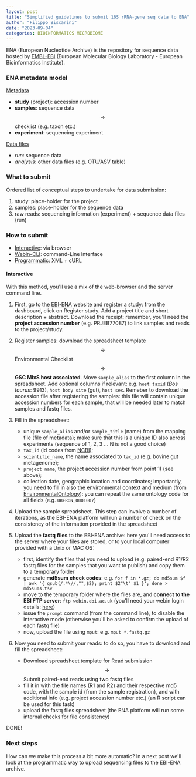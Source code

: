 ```yaml
---
layout: post
title: "Simplified guidelines to submit 16S rRNA-gene seq data to ENA"
author: "Filippo Biscarini"
date: "2023-09-04"
categories: BIOINFORMATICS MICROBIOME
---
```


ENA (European Nucleotide Archive) is the repository for sequence data hosted by [EMBL-EBI](https://www.ebi.ac.uk/) (European Molecular Biology Laboratory - European Bioinformatics Institute).

### ENA metadata model

<u>Metadata</u>
- **study** (project): accession number
- **samples**: sequence data $$\rightarrow$$ checklist (e.g. taxon etc.)
- **experiment**: sequencing experiment

<u>Data files</u>
- *run*: sequence data
- *analysis*: other data files (e.g. OTU/ASV table)

### What to submit

Ordered list of conceptual steps to undertake for data submission:

1. study: place-holder for the project
2. samples: place-holder for the sequence data
3. raw reads: sequencing information (experiment) + sequence data files (run)

### How to submit

- <u>Interactive</u>: via browser
- <u>Webin-CLI</u>: command-Line Interface
- <u>Programmatic</u>: XML + cURL

#### Interactive

With this method, you'll use a mix of the web-browser and the server command line.

1. First, go to the [EBI-ENA](https://www.ebi.ac.uk/ena/submit/webin/login) website and register a study: from the dashboard, click on Register study.
Add a project title and short description + abstract. Download the receipt: remember, you'll need the **project accession number** (e.g. PRJEB77087) to link samples and reads to the project/study.

2. Register samples: download the spreadsheet template $$\rightarrow$$ Environmental Checklist $$\rightarrow$$ **GSC MIxS host associated**. Move `sample_alias` to the first column in the spreadsheet. 
Add optional columns if relevant: e.g. `host taxid` (*Bos taurus*: 9913), `host body site` (gut), `host sex`.
Remeber to download the accession file after registering the samples: this file will contain unique accession numbers for each sample, that will be needed later to match samples and fastq files. 

3. Fill in the spreadsheet: 
	- unique `sample_alias` and/or `sample_title` (name) from the mapping file (file of metadata); make sure that this is a unique ID also across experiments (sequence of 1, 2, 3 ... N is not a good choice)
	- `tax_id` (id codes from [NCBI](https://www.ncbi.nlm.nih.gov/Taxonomy/Browser/wwwtax.cgi));
	- `scientific_name`, the name associated to `tax_id` (e.g. bovine gut metagenome); 
	- `project name`, the project accession number from point 1) (see above); 
	- collection date, geographic location and coordinates; importantly, you need to fill in also the environmental context and medium (from [EnvironmentalOntology](https://github.com/EnvironmentOntology/envo/wiki/Using-ENVO-with-MIxS)): you can repeat the same ontology code for all fields (e.g. `UBERON_0001007`) 

4. Upload the sample spreadsheet. This step can involve a number of iterations, as the EBI-ENA platform will run a number of check on the consistency of the information provided in the spreadsheet 

5. Upload the **fastq files** to the EBI-ENA archive: here you'll need access to the server where your files are stored, or to your local computer provided with a Unix or MAC OS:
	- first, identify the files that you need to upload (e.g. paired-end R1/R2 fastq files for the samples that you want to publish) and copy them to a temporary folder
	- generate **md5sum check codes**: e.g. `for f in *.gz; do md5sum $f | awk '{ gsub(/.*\//,"",$2); print $2"\t" $1 }'; done >  md5sums.tsv`
 	- move to the temporary folder where the files are, and **connect to the EBI FTP server**: `ftp webin.ebi.ac.uk` (you'll need your webin login details: [here](https://www.ebi.ac.uk/ena/submit/webin/login))
	- issue the `prompt` command (from the command line), to disable the interactive mode (otherwise you'll be asked to confirm the upload of each fastq file)
	- now, upload the file using `mput`: e.g. `mput *.fastq.gz`

6. Now you need to submit your reads: to do so, you have to download and fill the spreadsheet: 
	- Download spreadsheet template for Read submission $$\rightarrow$$ Submit paired-end reads using two fastq files 
	- fill it in with the file names (R1 and R2) and their respective md5 code, with the sample id (from the sample registration), and with additional info (e.g. project accession number etc.) (an R script can be used for this task)
	- upload the fastq files spreadsheet (the ENA platform will run some internal checks for file consistency)

DONE!

### Next steps

How can we make this process a bit more automatic? In a next post we'll look at the programmatic way to upload sequencing files to the EBI-ENA archive.

